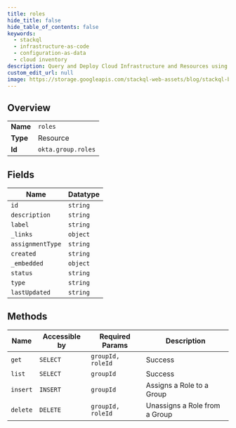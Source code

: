 ```yaml
---
title: roles
hide_title: false
hide_table_of_contents: false
keywords:
  - stackql
  - infrastructure-as-code
  - configuration-as-data
  - cloud inventory
description: Query and Deploy Cloud Infrastructure and Resources using SQL
custom_edit_url: null
image: https://storage.googleapis.com/stackql-web-assets/blog/stackql-blog-post-featured-image.png
---
```

  
    

## Overview
<table><tbody>
<tr><td><b>Name</b></td><td><code>roles</code></td></tr>
<tr><td><b>Type</b></td><td>Resource</td></tr>
<tr><td><b>Id</b></td><td><code>okta.group.roles</code></td></tr>
</tbody></table>

## Fields
| Name | Datatype |
| ---- | -------- |
| `id` | `string` |
| `description` | `string` |
| `label` | `string` |
| `_links` | `object` |
| `assignmentType` | `string` |
| `created` | `string` |
| `_embedded` | `object` |
| `status` | `string` |
| `type` | `string` |
| `lastUpdated` | `string` |
## Methods
| Name | Accessible by | Required Params | Description |
| ---- | ------------- | --------------- | ----------- |
| `get` | `SELECT` | `groupId, roleId` | Success |
| `list` | `SELECT` | `groupId` | Success |
| `insert` | `INSERT` | `groupId` | Assigns a Role to a Group |
| `delete` | `DELETE` | `groupId, roleId` | Unassigns a Role from a Group |

